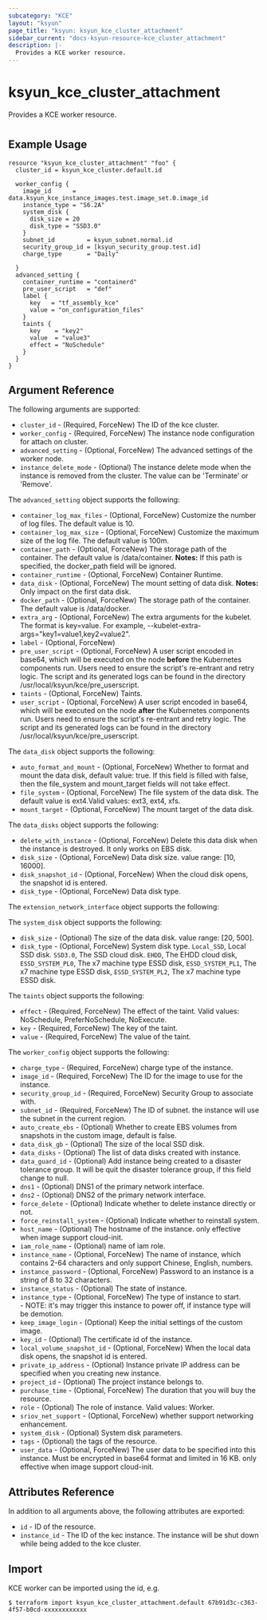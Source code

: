 ```yaml
---
subcategory: "KCE"
layout: "ksyun"
page_title: "ksyun: ksyun_kce_cluster_attachment"
sidebar_current: "docs-ksyun-resource-kce_cluster_attachment"
description: |-
  Provides a KCE worker resource.
---
```


# ksyun_kce_cluster_attachment

Provides a KCE worker resource.

#

## Example Usage

```hcl
resource "ksyun_kce_cluster_attachment" "foo" {
  cluster_id = ksyun_kce_cluster.default.id

  worker_config {
    image_id      = data.ksyun_kce_instance_images.test.image_set.0.image_id
    instance_type = "S6.2A"
    system_disk {
      disk_size = 20
      disk_type = "SSD3.0"
    }
    subnet_id         = ksyun_subnet.normal.id
    security_group_id = [ksyun_security_group.test.id]
    charge_type       = "Daily"

  }
  advanced_setting {
    container_runtime = "containerd"
    pre_user_script   = "def"
    label {
      key   = "tf_assembly_kce"
      value = "on_configuration_files"
    }
    taints {
      key    = "key2"
      value  = "value3"
      effect = "NoSchedule"
    }
  }
}
```

## Argument Reference

The following arguments are supported:

* `cluster_id` - (Required, ForceNew) The ID of the kce cluster.
* `worker_config` - (Required, ForceNew) The instance node configuration for attach on cluster.
* `advanced_setting` - (Optional, ForceNew) The advanced settings of the worker node.
* `instance_delete_mode` - (Optional) The instance delete mode when the instance is removed from the cluster. The value can be 'Terminate' or 'Remove'.

The `advanced_setting` object supports the following:

* `container_log_max_files` - (Optional, ForceNew) Customize the number of log files. The default value is 10.
* `container_log_max_size` - (Optional, ForceNew) Customize the maximum size of the log file. The default value is 100m.
* `container_path` - (Optional, ForceNew) The storage path of the container. The default value is /data/container. **Notes:** If this path is specified, the docker_path field will be ignored.
* `container_runtime` - (Optional, ForceNew) Container Runtime.
* `data_disk` - (Optional, ForceNew) The mount setting of data disk. **Notes:** Only impact on the first data disk.
* `docker_path` - (Optional, ForceNew) The storage path of the container. The default value is /data/docker.
* `extra_arg` - (Optional, ForceNew) The extra arguments for the kubelet. The format is key=value. For example, --kubelet-extra-args="key1=value1,key2=value2".
* `label` - (Optional, ForceNew) 
* `pre_user_script` - (Optional, ForceNew) A user script encoded in base64, which will be executed on the node **before** the Kubernetes components run. Users need to ensure the script's re-entrant and retry logic. The script and its generated logs can be found in the directory /usr/local/ksyun/kce/pre_userscript.
* `taints` - (Optional, ForceNew) Taints.
* `user_script` - (Optional, ForceNew) A user script encoded in base64, which will be executed on the node **after** the Kubernetes components run. Users need to ensure the script's re-entrant and retry logic. The script and its generated logs can be found in the directory /usr/local/ksyun/kce/pre_userscript.

The `data_disk` object supports the following:

* `auto_format_and_mount` - (Optional, ForceNew) Whether to format and mount the data disk, default value: true. If this field is filled with false, then the file_system and mount_target fields will not take effect.
* `file_system` - (Optional, ForceNew) The file system of the data disk. The default value is ext4.Valid values: ext3, ext4, xfs.
* `mount_target` - (Optional, ForceNew) The mount target of the data disk.

The `data_disks` object supports the following:

* `delete_with_instance` - (Optional, ForceNew) Delete this data disk when the instance is destroyed. It only works on EBS disk.
* `disk_size` - (Optional, ForceNew) Data disk size. value range: [10, 16000].
* `disk_snapshot_id` - (Optional, ForceNew) When the cloud disk opens, the snapshot id is entered.
* `disk_type` - (Optional, ForceNew) Data disk type.

The `extension_network_interface` object supports the following:


The `system_disk` object supports the following:

* `disk_size` - (Optional) The size of the data disk. value range: [20, 500].
* `disk_type` - (Optional, ForceNew) System disk type. `Local_SSD`, Local SSD disk. `SSD3.0`, The SSD cloud disk. `EHDD`, The EHDD cloud disk, `ESSD_SYSTEM_PL0`, The x7 machine type ESSD disk, `ESSD_SYSTEM_PL1`, The x7 machine type ESSD disk, `ESSD_SYSTEM_PL2`, The x7 machine type ESSD disk.

The `taints` object supports the following:

* `effect` - (Required, ForceNew) The effect of the taint. Valid values: NoSchedule, PreferNoSchedule, NoExecute.
* `key` - (Required, ForceNew) The key of the taint.
* `value` - (Required, ForceNew) The value of the taint.

The `worker_config` object supports the following:

* `charge_type` - (Required, ForceNew) charge type of the instance.
* `image_id` - (Required, ForceNew) The ID for the image to use for the instance.
* `security_group_id` - (Required, ForceNew) Security Group to associate with.
* `subnet_id` - (Required, ForceNew) The ID of subnet. the instance will use the subnet in the current region.
* `auto_create_ebs` - (Optional) Whether to create EBS volumes from snapshots in the custom image, default is false.
* `data_disk_gb` - (Optional) The size of the local SSD disk.
* `data_disks` - (Optional) The list of data disks created with instance.
* `data_guard_id` - (Optional) Add instance being created to a disaster tolerance group. It will be quit the disaster tolerance group, if this field change to null.
* `dns1` - (Optional) DNS1 of the primary network interface.
* `dns2` - (Optional) DNS2 of the primary network interface.
* `force_delete` - (Optional) Indicate whether to delete instance directly or not.
* `force_reinstall_system` - (Optional) Indicate whether to reinstall system.
* `host_name` - (Optional) The hostname of the instance. only effective when image support cloud-init.
* `iam_role_name` - (Optional) name of iam role.
* `instance_name` - (Optional, ForceNew) The name of instance, which contains 2-64 characters and only support Chinese, English, numbers.
* `instance_password` - (Optional, ForceNew) Password to an instance is a string of 8 to 32 characters.
* `instance_status` - (Optional) The state of instance.
* `instance_type` - (Optional, ForceNew) The type of instance to start. <br> - NOTE: it's may trigger this instance to power off, if instance type will be demotion.
* `keep_image_login` - (Optional) Keep the initial settings of the custom image.
* `key_id` - (Optional) The certificate id of the instance.
* `local_volume_snapshot_id` - (Optional, ForceNew) When the local data disk opens, the snapshot id is entered.
* `private_ip_address` - (Optional) Instance private IP address can be specified when you creating new instance.
* `project_id` - (Optional) The project instance belongs to.
* `purchase_time` - (Optional, ForceNew) The duration that you will buy the resource.
* `role` - (Optional) The role of instance. Valid values: Worker.
* `sriov_net_support` - (Optional, ForceNew) whether support networking enhancement.
* `system_disk` - (Optional) System disk parameters.
* `tags` - (Optional) the tags of the resource.
* `user_data` - (Optional, ForceNew) The user data to be specified into this instance. Must be encrypted in base64 format and limited in 16 KB. only effective when image support cloud-init.

## Attributes Reference

In addition to all arguments above, the following attributes are exported:

* `id` - ID of the resource.
* `instance_id` - The ID of the kec instance. The instance will be shut down while being added to the kce cluster.


## Import

KCE worker can be imported using the id, e.g.

```
$ terraform import ksyun_kce_cluster_attachment.default 67b91d3c-c363-4f57-b0cd-xxxxxxxxxxxx
```

